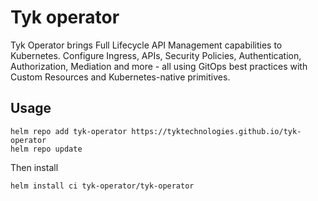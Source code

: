 # Tyk operator

Tyk Operator brings Full Lifecycle API Management capabilities to Kubernetes.
Configure Ingress, APIs, Security Policies, Authentication, Authorization, Mediation and more - all using GitOps best practices with Custom Resources and Kubernetes-native primitives.

## Usage

```
helm repo add tyk-operator https://tyktechnologies.github.io/tyk-operator
helm repo update
```

Then install
```
helm install ci tyk-operator/tyk-operator
```